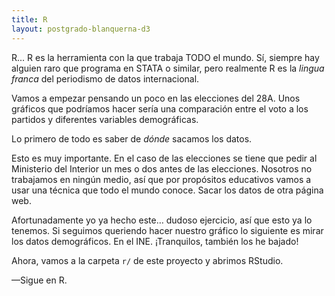 ```yaml
---
title: R
layout: postgrado-blanquerna-d3
---
```


R... R es la herramienta con la que trabaja TODO el mundo. Sí, siempre hay
alguien raro que programa en STATA o similar, pero realmente R es la _lingua
franca_ del periodismo de datos internacional.

Vamos a empezar pensando un poco en las elecciones del 28A. Unos gráficos que
podríamos hacer sería una comparación entre el voto a los partidos y
diferentes variables demográficas.

Lo primero de todo es saber de _dónde_ sacamos los datos.

Esto es muy importante. En el caso de las elecciones se tiene que pedir al
Ministerio del Interior un mes o dos antes de las elecciones. Nosotros no
trabajamos en ningún medio, así que por propósitos educativos vamos a usar una
técnica que todo el mundo conoce. Sacar los datos de otra página web.

Afortunadamente yo ya hecho este… dudoso ejercicio, así que esto ya lo
tenemos. Si seguimos queriendo hacer nuestro gráfico lo siguiente es mirar los
datos demográficos. En el INE. ¡Tranquilos, también los he bajado!

Ahora, vamos a la carpeta `r/` de este proyecto y abrimos RStudio.

—Sigue en R.

